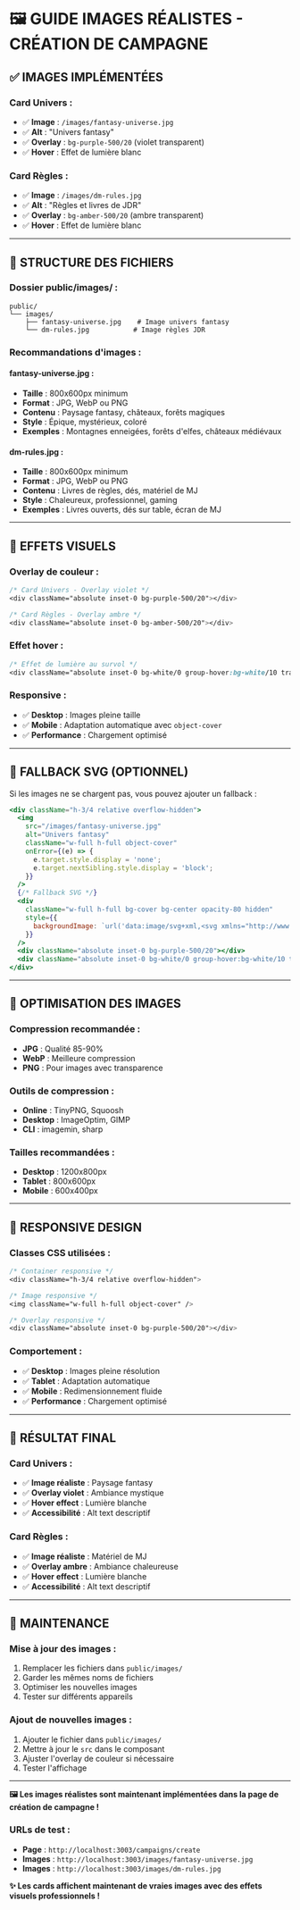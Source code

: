 # 🖼️ GUIDE IMAGES RÉALISTES - CRÉATION DE CAMPAGNE

## ✅ **IMAGES IMPLÉMENTÉES**

### **Card Univers :**
- ✅ **Image** : `/images/fantasy-universe.jpg`
- ✅ **Alt** : "Univers fantasy"
- ✅ **Overlay** : `bg-purple-500/20` (violet transparent)
- ✅ **Hover** : Effet de lumière blanc

### **Card Règles :**
- ✅ **Image** : `/images/dm-rules.jpg`
- ✅ **Alt** : "Règles et livres de JDR"
- ✅ **Overlay** : `bg-amber-500/20` (ambre transparent)
- ✅ **Hover** : Effet de lumière blanc

---

## 📁 **STRUCTURE DES FICHIERS**

### **Dossier public/images/ :**
```
public/
└── images/
    ├── fantasy-universe.jpg    # Image univers fantasy
    └── dm-rules.jpg           # Image règles JDR
```

### **Recommandations d'images :**

#### **fantasy-universe.jpg :**
- **Taille** : 800x600px minimum
- **Format** : JPG, WebP ou PNG
- **Contenu** : Paysage fantasy, châteaux, forêts magiques
- **Style** : Épique, mystérieux, coloré
- **Exemples** : Montagnes enneigées, forêts d'elfes, châteaux médiévaux

#### **dm-rules.jpg :**
- **Taille** : 800x600px minimum
- **Format** : JPG, WebP ou PNG
- **Contenu** : Livres de règles, dés, matériel de MJ
- **Style** : Chaleureux, professionnel, gaming
- **Exemples** : Livres ouverts, dés sur table, écran de MJ

---

## 🎨 **EFFETS VISUELS**

### **Overlay de couleur :**
```css
/* Card Univers - Overlay violet */
<div className="absolute inset-0 bg-purple-500/20"></div>

/* Card Règles - Overlay ambre */
<div className="absolute inset-0 bg-amber-500/20"></div>
```

### **Effet hover :**
```css
/* Effet de lumière au survol */
<div className="absolute inset-0 bg-white/0 group-hover:bg-white/10 transition-all duration-300"></div>
```

### **Responsive :**
- ✅ **Desktop** : Images pleine taille
- ✅ **Mobile** : Adaptation automatique avec `object-cover`
- ✅ **Performance** : Chargement optimisé

---

## 🔄 **FALLBACK SVG (OPTIONNEL)**

Si les images ne se chargent pas, vous pouvez ajouter un fallback :

```jsx
<div className="h-3/4 relative overflow-hidden">
  <img 
    src="/images/fantasy-universe.jpg" 
    alt="Univers fantasy"
    className="w-full h-full object-cover"
    onError={(e) => {
      e.target.style.display = 'none';
      e.target.nextSibling.style.display = 'block';
    }}
  />
  {/* Fallback SVG */}
  <div 
    className="w-full h-full bg-cover bg-center opacity-80 hidden"
    style={{
      backgroundImage: `url('data:image/svg+xml,<svg xmlns="http://www.w3.org/2000/svg" viewBox="0 0 400 300"><rect width="400" height="300" fill="%239333ea"/><g fill="white" opacity="0.1"><circle cx="100" cy="80" r="30"/><circle cx="300" cy="120" r="40"/><circle cx="200" cy="200" r="25"/><polygon points="50,250 80,180 110,250"/><polygon points="320,200 350,130 380,200"/></g></svg>')`
    }}
  />
  <div className="absolute inset-0 bg-purple-500/20"></div>
  <div className="absolute inset-0 bg-white/0 group-hover:bg-white/10 transition-all duration-300"></div>
</div>
```

---

## 🚀 **OPTIMISATION DES IMAGES**

### **Compression recommandée :**
- **JPG** : Qualité 85-90%
- **WebP** : Meilleure compression
- **PNG** : Pour images avec transparence

### **Outils de compression :**
- **Online** : TinyPNG, Squoosh
- **Desktop** : ImageOptim, GIMP
- **CLI** : imagemin, sharp

### **Tailles recommandées :**
- **Desktop** : 1200x800px
- **Tablet** : 800x600px
- **Mobile** : 600x400px

---

## 📱 **RESPONSIVE DESIGN**

### **Classes CSS utilisées :**
```css
/* Container responsive */
<div className="h-3/4 relative overflow-hidden">

/* Image responsive */
<img className="w-full h-full object-cover" />

/* Overlay responsive */
<div className="absolute inset-0 bg-purple-500/20"></div>
```

### **Comportement :**
- ✅ **Desktop** : Images pleine résolution
- ✅ **Tablet** : Adaptation automatique
- ✅ **Mobile** : Redimensionnement fluide
- ✅ **Performance** : Chargement optimisé

---

## 🎯 **RÉSULTAT FINAL**

### **Card Univers :**
- ✅ **Image réaliste** : Paysage fantasy
- ✅ **Overlay violet** : Ambiance mystique
- ✅ **Hover effect** : Lumière blanche
- ✅ **Accessibilité** : Alt text descriptif

### **Card Règles :**
- ✅ **Image réaliste** : Matériel de MJ
- ✅ **Overlay ambre** : Ambiance chaleureuse
- ✅ **Hover effect** : Lumière blanche
- ✅ **Accessibilité** : Alt text descriptif

---

## 🔧 **MAINTENANCE**

### **Mise à jour des images :**
1. Remplacer les fichiers dans `public/images/`
2. Garder les mêmes noms de fichiers
3. Optimiser les nouvelles images
4. Tester sur différents appareils

### **Ajout de nouvelles images :**
1. Ajouter le fichier dans `public/images/`
2. Mettre à jour le `src` dans le composant
3. Ajuster l'overlay de couleur si nécessaire
4. Tester l'affichage

---

**🖼️ Les images réalistes sont maintenant implémentées dans la page de création de campagne !**

### **URLs de test :**
- **Page** : `http://localhost:3003/campaigns/create`
- **Images** : `http://localhost:3003/images/fantasy-universe.jpg`
- **Images** : `http://localhost:3003/images/dm-rules.jpg`

**✨ Les cards affichent maintenant de vraies images avec des effets visuels professionnels !**



